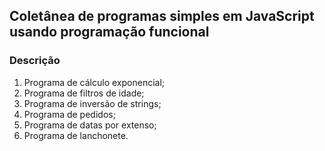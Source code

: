 ## Coletânea de programas simples em JavaScript usando programação funcional

### Descrição
1. Programa de cálculo exponencial;
2. Programa de filtros de idade;
3. Programa de inversão de strings;
4. Programa de pedidos;
5. Programa de datas por extenso;
6. Programa de lanchonete.
